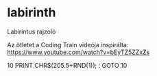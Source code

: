 # labirinth
Labirintus rajzoló

Az ötletet a Coding Train videója inspirálta:
https://www.youtube.com/watch?v=bEyTZ5ZZxZs

10 PRINT CHR$(205.5+RND(1)); : GOTO 10


